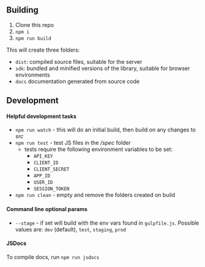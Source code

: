 ## Building

1. Clone this repo
2. `npm i`
3. `npm run build`

This will create three folders:

- `dist`: compiled source files, suitable for the server 
- `sdk`: bundled and minified versions of the library, suitable for browser environments
- `docs` documentation generated from source code

## Development

#### Helpful development tasks

* `npm run watch` - this will do an initial build, then build on any changes to *src*
* `npm run test` - test JS files in the */spec* folder
  * tests require the following environment variables to be set:
    * `API_KEY`
    * `CLIENT_ID`
    * `CLIENT_SECRET`
    * `APP_ID`
    * `USER_ID`
    * `SESSION_TOKEN`
* `npm run clean` - empty and remove the folders created on build

#### Command line optional params

* `--stage` - if set will build with the env vars found in `gulpfile.js`. Possible values are: `dev`
(default), `test`, `staging`, `prod`

#### JSDocs

To compile docs, run `npm run jsdocs`
